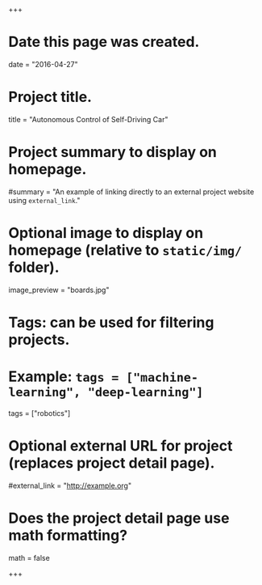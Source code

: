 +++
# Date this page was created.
date = "2016-04-27"

# Project title.
title = "Autonomous Control of Self-Driving Car"

# Project summary to display on homepage.
#summary = "An example of linking directly to an external project website using `external_link`."

# Optional image to display on homepage (relative to `static/img/` folder).
image_preview = "boards.jpg"

# Tags: can be used for filtering projects.
# Example: `tags = ["machine-learning", "deep-learning"]`
tags = ["robotics"]

# Optional external URL for project (replaces project detail page).
#external_link = "http://example.org"

# Does the project detail page use math formatting?
math = false

+++

